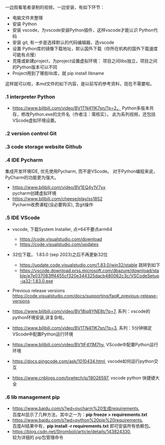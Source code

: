 一边观看笔者录制的视频，一边安装，有如下环节：
+ 电脑文件夹整理
+ 安装 Python
+ 安装 vscode，为vscode安装Python插件，这样vscode才能认识 Python代码
+ 安装 git, 有一步是选择默认的代码编辑器，选vscode
+ 设置 Python库的镜像下载地址，默认国外下载（你所在机构的国外下载速度可能有点慢）
+ 克隆或新建project，为project设置虚拟环境：
  项目之间libs独立，项目之间的Python版本可以不同
+ Project用到了哪些lib库，就 pip install libname

这样就可以啦，本md文件的如下内容，是以前写的参考资料，现在不需要啦。

### .1 interpreter Python
+ https://www.bilibili.com/video/BV1TN411K7sn/?p=2，
  Python多版本共存，修改Python.exe的文件名（作者注：需核实）。
  此为系列视频，还包括VScode虚拟环境设置。
  
### .2 version control Git

### .3 code storage website Github

### .4 IDE Pycharm
集成开发环境IDE, 优先使用Pycharm, 而不是VScode。
对于Python编程来说，PyCharm的功能更为强大。

+ https://www.bilibili.com/video/BV1EQ4y1V7yx <br> pycharm创建虚拟环境
+ https://www.bilibili.com/cheese/play/ss1852 <br> Pycharm收费课程(没必要购买), 含git操作

### .5 IDE VScode
+ vscode, 下载System Installer, 点×64不要点arm64
  - https://code.visualstudio.com/download
  - https://code.visualstudio.com/updates
+ 32位下载， 1.83.0 (sep 2023)之后不再更新32位
   + https://update.code.visualstudio.com/1.83.0/win32/stable 跳转到如下
   + https://vscode.download.prss.microsoft.com/dbazure/download/stable/e7e037083ff4455cf320e344325dacb480062c3c/VSCodeSetup-ia32-1.83.0.exe 

+ Previous release versions
  https://code.visualstudio.com/docs/supporting/faq#_previous-release-versions

+ https://www.bilibili.com/video/BV18jq8YNE8t/?p=7, 系列：vscode的python环境安装,讲复杂啦。
+ https://www.bilibili.com/video/BV1TN411K7sn/?p=3, 系列：5分钟搞定VScode中配置Python运行环境 
+ https://www.bilibili.com/video/BV1tF411M7hy, VScode中配置Python运行环境
+ https://docs.pingcode.com/ask/1010434.html, vscode如何运行python交互
+ https://www.cnblogs.com/txwtech/p/18026597, vscode python 快捷键大全

### .6 lib management pip
+ https://www.baidu.com/s?wd=pycharm%20生成requirements, <br>
  百度AI显示了几种方法，其中之一为：**pip freeze > requirements.txt**
+ https://www.baidu.com/s?wd=python%20pip%20requirements, <br>
百度AI结果中有，**pip install -r requirements.txt** 即可安装所有依赖包。
+ https://blog.csdn.net/Stromboli/article/details/143824330, <br>
较为详细的 pip包管理命令